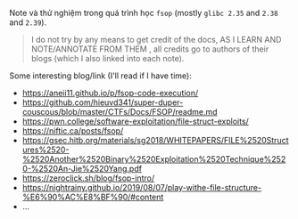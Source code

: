 Note và thử nghiệm trong quá trình học `fsop` (mostly `glibc 2.35` and `2.38` and `2.39`).

> I do not try by any means to get credit of the docs, AS I LEARN AND NOTE/ANNOTATE FROM THEM , all credits go to authors of their blogs (which I also linked into each note).

Some interesting blog/link (I'll read if I have time):

- https://aneii11.github.io/p/fsop-code-execution/
- https://github.com/hieuvd341/super-duper-couscous/blob/master/CTFs/Docs/FSOP/readme.md
- https://pwn.college/software-exploitation/file-struct-exploits/
- https://niftic.ca/posts/fsop/
- https://gsec.hitb.org/materials/sg2018/WHITEPAPERS/FILE%2520Structures%2520-%2520Another%2520Binary%2520Exploitation%2520Technique%2520-%2520An-Jie%2520Yang.pdf
- https://zeroclick.sh/blog/fsop-intro/
- https://nightrainy.github.io/2019/08/07/play-withe-file-structure-%E6%90%AC%E8%BF%90/#content
- ...
